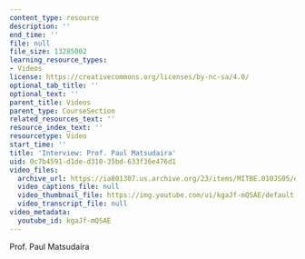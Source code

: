```yaml
---
content_type: resource
description: ''
end_time: ''
file: null
file_size: 13285002
learning_resource_types:
- Videos
license: https://creativecommons.org/licenses/by-nc-sa/4.0/
optional_tab_title: ''
optional_text: ''
parent_title: Videos
parent_type: CourseSection
related_resources_text: ''
resource_index_text: ''
resourcetype: Video
start_time: ''
title: 'Interview: Prof. Paul Matsudaira'
uid: 0c7b4591-d1de-d310-35bd-633f36e476d1
video_files:
  archive_url: https://ia801307.us.archive.org/23/items/MITBE.010JS05/ocw-be010-Matsudaira-220k_512kb.mp4
  video_captions_file: null
  video_thumbnail_file: https://img.youtube.com/vi/kgaJf-mQSAE/default.jpg
  video_transcript_file: null
video_metadata:
  youtube_id: kgaJf-mQSAE
---
```


Prof. Paul Matsudaira

